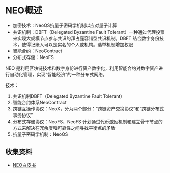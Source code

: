 # NEO概述

- 加密技术：NeoQS抗量子密码学机制以应对量子计算
- 共识机制：DBFT（Delegated Byzantine Fault Tolerant）一种通过代理投票来实现大规模节点参与共识的拜占庭容错型共识机制。DBFT 结合数字身份技术，使得记账人可以是实名的个人或机构。选举机制增加权限
- 智能合约：NeoContract
- 分布式存储：NeoFS

NEO 是利用区块链技术和数字身份进行资产数字化，利用智能合约对数字资产进行自动化管理，实现“智能经济”的一种分布式网络。

技术：

1. 共识机制DBFT（Delegated Byzantine Fault Tolerant）
2. 智能合约体系NeoContract
3. 跨链互操作协议：NeoX，分为两个部分：“跨链资产交换协议”和“跨链分布式事务协议”
4. 分布式存储协议：NeoFS，NeoFS 计划通过代币激励机制和建立骨干节点的方式来解决在冗余度和可靠性之间寻找平衡点的矛盾
5. 抗量子密码学机制：NeoQS

## 收集资料

- [NEO白皮书](NEO白皮书.md)
